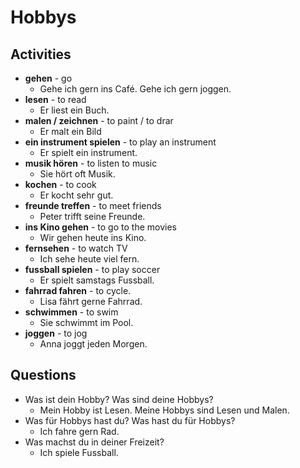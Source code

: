# Hobbys

## Activities
- **gehen** - go
  - Gehe ich gern ins Café. Gehe ich gern joggen.
- **lesen** - to read
  - Er liest ein Buch.
- **malen / zeichnen** - to paint / to drar
  - Er malt ein Bild
- **ein instrument spielen** - to play an instrument
  - Er spielt ein instrument.
- **musik hören** - to listen to music
  - Sie hört oft Musik.
- **kochen** - to cook
  - Er kocht sehr gut.
- **freunde treffen** - to meet friends
  - Peter trifft seine Freunde.
- **ins Kino gehen** - to go to the movies
  - Wir gehen heute ins Kino.
- **fernsehen** - to watch TV
  - Ich sehe heute viel fern.
- **fussball spielen** - to play soccer
  - Er spielt samstags Fussball.
- **fahrrad fahren** - to cycle.
  - Lisa fährt gerne Fahrrad.
- **schwimmen** - to swim
  - Sie schwimmt im Pool.
- **joggen** - to jog
  - Anna joggt jeden Morgen.

## Questions

- Was ist dein Hobby? Was sind deine Hobbys?
  - Mein Hobby ist Lesen. Meine Hobbys sind Lesen und Malen.
- Was für Hobbys hast du? Was hast du für Hobbys?
  - Ich fahre gern Rad.
- Was machst du in deiner Freizeit?
  - Ich spiele Fussball.
  


